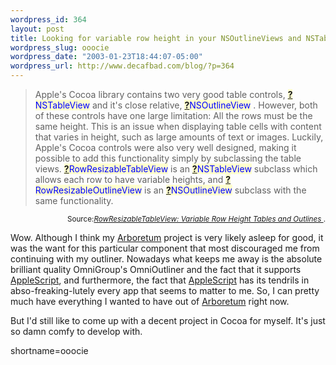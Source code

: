 ```yaml
--- 
wordpress_id: 364
layout: post
title: Looking for variable row height in your NSOutlineViews and NSTableViews?
wordpress_slug: ooocie
wordpress_date: "2003-01-23T18:44:07-05:00"
wordpress_url: http://www.decafbad.com/blog/?p=364
---
```

<blockquote cite="http://www.eng.uwaterloo.ca/~ejones/software/osx-tableview.html">Apple's Cocoa library contains two very good table controls, <span style='background : #FFFFCE;'><a href="http://www.decafbad.com/twiki/bin/edit/Main/NSTableView?topicparent=Main.FilterData"><b>?</b></a><font color="#0000FF">NSTableView</font></span> and it's close relative, <span style='background : #FFFFCE;'><a href="http://www.decafbad.com/twiki/bin/edit/Main/NSOutlineView?topicparent=Main.FilterData"><b>?</b></a><font color="#0000FF">NSOutlineView</font></span> . However, both of these controls have one large limitation: All the rows must be the same height. This is an issue when displaying table cells with content that varies in height, such as large amounts of text or images. Luckily, Apple's Cocoa controls were also very well designed, making it possible to add this functionality simply by subclassing the table views. <span style='background : #FFFFCE;'><a href="http://www.decafbad.com/twiki/bin/edit/Main/RowResizableTableView?topicparent=Main.FilterData"><b>?</b></a><font color="#0000FF">RowResizableTableView</font></span> is an <span style='background : #FFFFCE;'><a href="http://www.decafbad.com/twiki/bin/edit/Main/NSTableView?topicparent=Main.FilterData"><b>?</b></a><font color="#0000FF">NSTableView</font></span> subclass which allows each row to have variable heights, and <span style='background : #FFFFCE;'><a href="http://www.decafbad.com/twiki/bin/edit/Main/RowResizableOutlineView?topicparent=Main.FilterData"><b>?</b></a><font color="#0000FF">RowResizableOutlineView</font></span> is an <span style='background : #FFFFCE;'><a href="http://www.decafbad.com/twiki/bin/edit/Main/NSOutlineView?topicparent=Main.FilterData"><b>?</b></a><font color="#0000FF">NSOutlineView</font></span> subclass with the same functionality. </blockquote><div class="credit" align="right"><small>Source:<cite><a href="http://www.eng.uwaterloo.ca/~ejones/software/osx-tableview.html">RowResizableTableView: Variable Row Height Tables and Outlines </a></cite>.</small></div>
<p>Wow.  Although I think my <a href="http://www.decafbad.com/twiki/bin/view/Main/Arboretum">Arboretum</a> project is very likely asleep for good, it was the want for this particular component that most discouraged me from continuing with my outliner.  Nowadays what keeps me away is the absolute brilliant quality OmniGroup's OmniOutliner and the fact that it supports <a href="http://www.decafbad.com/twiki/bin/view/Main/AppleScript">AppleScript</a>, and furthermore, the fact that <a href="http://www.decafbad.com/twiki/bin/view/Main/AppleScript">AppleScript</a> has its tendrils in abso-freaking-lutely every app that seems to matter to me.  So, I can pretty much have everything I wanted to have out of <a href="http://www.decafbad.com/twiki/bin/view/Main/Arboretum">Arboretum</a> right now.</p>
<p>But I'd still like to come up with a decent project in Cocoa for myself.  It's just so damn comfy to develop with.</p>
<!--more-->
shortname=ooocie
